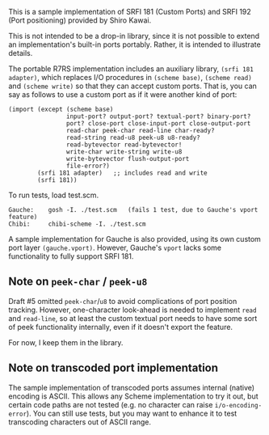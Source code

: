 This is a sample implementation of SRFI 181 (Custom Ports) and
SRFI 192 (Port positioning) provided by Shiro Kawai.

This is not intended to be a drop-in library, since it is not possible
to extend an implementation's built-in ports portably.  Rather, it is
intended to illustrate details.

The portable R7RS implementation includes an auxiliary library, `(srfi
181 adapter)`, which replaces I/O procedures in `(scheme base)`,
`(scheme read)` and `(scheme write)` so that they can accept custom
ports.  That is, you can say as follows to use a custom port as if it
were another kind of port:

    (import (except (scheme base)
                    input-port? output-port? textual-port? binary-port?
                    port? close-port close-input-port close-output-port
                    read-char peek-char read-line char-ready?
                    read-string read-u8 peek-u8 u8-ready?
                    read-bytevector read-bytevector!
                    write-char write-string write-u8
                    write-bytevector flush-output-port
                    file-error?)
            (srfi 181 adapter)   ;; includes read and write
            (srfi 181))

To run tests, load test.scm.

    Gauche:    gosh -I. ./test.scm   (fails 1 test, due to Gauche's vport feature)
    Chibi:     chibi-scheme -I. ./test.scm

A sample implementation for Gauche is also provided, using its own
custom port layer `(gauche.vport)`.  However, Gauche's `vport` lacks
some functionality to fully support SRFI 181.

Note on `peek-char` / `peek-u8`
---------------------------

Draft #5 omitted `peek-char`/`u8` to avoid complications of port position
tracking.  However, one-character look-ahead is needed to implement `read`
and `read-line`, so at least the custom textual port needs to have some
sort of peek functionality internally, even if it doesn't export the feature.

For now, I keep them in the library.


Note on transcoded port implementation
--------------------------------------

The sample implementation of transcoded ports assumes internal
(native) encoding is ASCII.  This allows any Scheme implementation to
try it out, but certain code paths are not tested (e.g. no character
can raise `i/o-encoding-error`).  You can still use tests, but you may
want to enhance it to test transcoding characters out of ASCII range.
